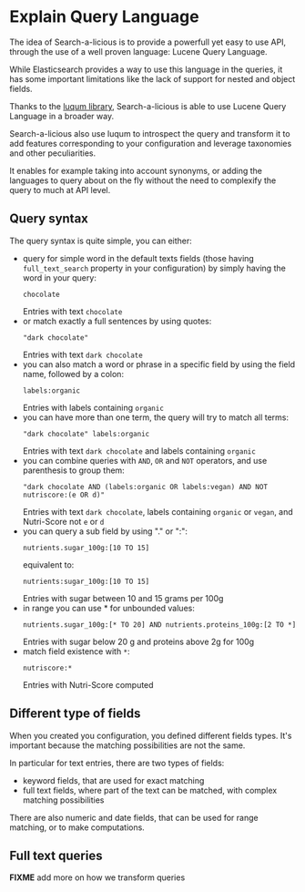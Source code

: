 # Explain Query Language

The idea of Search-a-licious is to provide a powerfull yet easy to use API,
through the use of a well proven language: Lucene Query Language.

While Elasticsearch provides a way to use this language in the queries,
it has some important limitations like the lack of support for nested and object fields.

Thanks to the [luqum library](https://github.com/jurismarches/luqum),
Search-a-licious is able to use Lucene Query Language in a broader way.

Search-a-licious also use luqum to introspect the query
and transform it to add features corresponding to your configuration
and leverage taxonomies and other peculiarities.

It enables for example taking into account synonyms,
or adding the languages to query about on the fly
without the need to complexify the query to much at API level.

## Query syntax

The query syntax is quite simple, you can either:

* query for simple word in the default texts fields (those having `full_text_search` property in your configuration)
  by simply having the word in your query:
  ```
  chocolate
  ```
  Entries with text `chocolate`
* or match exactly a full sentences by using quotes:
  ```
  "dark chocolate"
  ```
  Entries with text `dark chocolate`
* you can also match a word or phrase in a specific field by using the field name, followed by a colon:
  ```
  labels:organic
  ```
  Entries with labels containing `organic`
* you can have more than one term, the query will try to match all terms:
  ```
  "dark chocolate" labels:organic
  ```
  Entries with text `dark chocolate` and labels containing `organic`
* you can combine queries with `AND`, `OR` and `NOT` operators, and use parenthesis to group them:
  ```
  "dark chocolate AND (labels:organic OR labels:vegan) AND NOT nutriscore:(e OR d)"
  ```
  Entries with text `dark chocolate`, labels containing `organic` or `vegan`, and Nutri-Score not `e` or `d`
* you can query a sub field by using "." or ":":
  ```
  nutrients.sugar_100g:[10 TO 15]
  ```
  equivalent to:
  ```
  nutrients:sugar_100g:[10 TO 15]
  ```
  Entries with sugar between 10 and 15 grams per 100g
* in range you can use * for unbounded values:
  ```
  nutrients.sugar_100g:[* TO 20] AND nutrients.proteins_100g:[2 TO *]
  ```
  Entries with sugar below 20 g and proteins above 2g for 100g
* match field existence with `*`:
  ```
  nutriscore:*
  ```
  Entries with Nutri-Score computed

## Different type of fields

When you created you configuration, you defined different fields types.
It's important because the matching possibilities are not the same.

In particular for text entries, there are two types of fields:
* keyword fields, that are used for exact matching
* full text fields, where part of the text can be matched, with complex matching possibilities

There are also numeric and date fields, that can be used for range matching, or to make computations.

## Full text queries

**FIXME** add more on how we transform queries